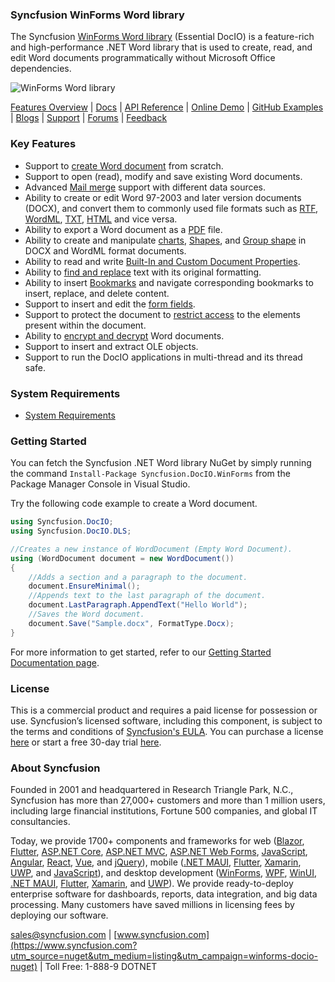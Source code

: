 ### Syncfusion WinForms Word library
The Syncfusion [WinForms Word library](https://www.syncfusion.com/word-framework/net/word-library?utm_source=nuget&utm_medium=listing&utm_campaign=winforms-docio-nuget) (Essential DocIO) is a feature-rich and high-performance .NET Word library that is used to create, read, and edit Word documents programmatically without Microsoft Office dependencies.

![WinForms Word library](https://cdn.syncfusion.com/nuget-readme/fileformats/net-word-library.png)

[Features Overview](https://www.syncfusion.com/word-framework/net/word-library?utm_source=nuget&utm_medium=listing&utm_campaign=winforms-docio-nuget) | [Docs](https://help.syncfusion.com/file-formats/docio/overview?utm_source=nuget&utm_medium=listing&utm_campaign=winforms-docio-nuget) | [API Reference](https://help.syncfusion.com/cr/file-formats/Syncfusion.DocIO.html?utm_source=nuget&utm_medium=listing&utm_campaign=winforms-docio-nuget) | [Online Demo](https://ej2.syncfusion.com/aspnetmvc/DocIO/UpdateFields?utm_source=nuget&utm_medium=listing&utm_campaign=winforms-docio-nuget#/material) | [GitHub Examples](https://github.com/SyncfusionExamples/DocIO-Examples?utm_source=nuget&utm_medium=listing&utm_campaign=winforms-docio-nuget) | [Blogs](https://www.syncfusion.com/blogs/?utm_source=nuget&utm_medium=listing&utm_campaign=winforms-docio-nuget&s=word) | [Support](https://support.syncfusion.com/create?utm_source=nuget&utm_medium=listing&utm_campaign=winforms-docio-nuget) | [Forums](https://www.syncfusion.com/forums/windowsforms?utm_source=nuget&utm_medium=listing&utm_campaign=winforms-docio-nuget) | [Feedback](https://www.syncfusion.com/feedback/winforms?utm_source=nuget&utm_medium=listing&utm_campaign=winforms-docio-nuget)

### Key Features
* Support to [create Word document](https://help.syncfusion.com/file-formats/docio/getting-started?utm_source=nuget&utm_medium=listing&utm_campaign=winforms-docio-nuget) from scratch.
* Support to open (read), modify and save existing Word documents.
* Advanced [Mail merge](https://help.syncfusion.com/file-formats/docio/working-with-mailmerge?utm_source=nuget&utm_medium=listing&utm_campaign=winforms-docio-nuget) support with different data sources.
* Ability to create or edit Word 97-2003 and later version documents (DOCX), and convert them to commonly used file formats such as [RTF](https://help.syncfusion.com/file-formats/docio/rtf?utm_source=nuget&utm_medium=listing&utm_campaign=winforms-docio-nuget), [WordML](https://help.syncfusion.com/file-formats/docio/word-file-formats?utm_source=nuget&utm_medium=listing&utm_campaign=winforms-docio-nuget#word-processing-xml-xml), [TXT](https://help.syncfusion.com/file-formats/docio/text?utm_source=nuget&utm_medium=listing&utm_campaign=winforms-docio-nuget), [HTML](https://help.syncfusion.com/file-formats/docio/html?utm_source=nuget&utm_medium=listing&utm_campaign=winforms-docio-nuget) and vice versa.
* Ability to export a Word document as a [PDF](https://help.syncfusion.com/file-formats/docio/word-to-pdf?utm_source=nuget&utm_medium=listing&utm_campaign=winforms-docio-nuget) file.
* Ability to create and manipulate [charts](https://help.syncfusion.com/file-formats/docio/working-with-charts?utm_source=nuget&utm_medium=listing&utm_campaign=winforms-docio-nuget), [Shapes](https://help.syncfusion.com/file-formats/docio/working-with-shapes?utm_source=nuget&utm_medium=listing&utm_campaign=winforms-docio-nuget), and [Group shape](https://help.syncfusion.com/file-formats/docio/working-with-shapes?utm_source=nuget&utm_medium=listing&utm_campaign=winforms-docio-nuget#grouping-shapes) in DOCX and WordML format documents.
* Ability to read and write [Built-In and Custom Document Properties](https://help.syncfusion.com/file-formats/docio/working-with-word-document?utm_source=nuget&utm_medium=listing&utm_campaign=winforms-docio-nuget#working-with-word-document-properties).
* Ability to [find and replace](https://help.syncfusion.com/file-formats/docio/working-with-find-and-replace?utm_source=nuget&utm_medium=listing&utm_campaign=winforms-docio-nuget) text with its original formatting.
* Ability to insert [Bookmarks](https://help.syncfusion.com/file-formats/docio/working-with-bookmarks?utm_source=nuget&utm_medium=listing&utm_campaign=winforms-docio-nuget) and navigate corresponding bookmarks to insert, replace, and delete content.
* Support to insert and edit the [form fields](https://help.syncfusion.com/file-formats/docio/working-with-form-fields?utm_source=nuget&utm_medium=listing&utm_campaign=winforms-docio-nuget).
* Support to protect the document to [restrict access](https://help.syncfusion.com/file-formats/docio/working-with-security?utm_source=nuget&utm_medium=listing&utm_campaign=winforms-docio-nuget#protecting-word-document-from-editing) to the elements present within the document.
* Ability to [encrypt and decrypt](https://help.syncfusion.com/file-formats/docio/working-with-security?utm_source=nuget&utm_medium=listing&utm_campaign=winforms-docio-nuget) Word documents.
* Support to insert and extract OLE objects.
* Support to run the DocIO applications in multi-thread and its thread safe.

### System Requirements
* [System Requirements](https://help.syncfusion.com/file-formats/installation-and-upgrade/system-requirements?utm_source=nuget&utm_medium=listing&utm_campaign=winforms-docio-nuget)

### Getting Started
You can fetch the Syncfusion .NET Word library NuGet by simply running the command `Install-Package Syncfusion.DocIO.WinForms` from the Package Manager Console in Visual Studio.

Try the following code example to create a Word document.

```csharp
using Syncfusion.DocIO;
using Syncfusion.DocIO.DLS;

//Creates a new instance of WordDocument (Empty Word Document).
using (WordDocument document = new WordDocument())
{
    //Adds a section and a paragraph to the document.
    document.EnsureMinimal();
    //Appends text to the last paragraph of the document.
    document.LastParagraph.AppendText("Hello World");
    //Saves the Word document.
    document.Save("Sample.docx", FormatType.Docx);
}
```
For more information to get started, refer to our [Getting Started Documentation page](https://help.syncfusion.com/file-formats/docio/getting-started?utm_source=nuget&utm_medium=listing&utm_campaign=winforms-docio-nuget).

### License

This is a commercial product and requires a paid license for possession or use. Syncfusion’s licensed software, including this component, is subject to the terms and conditions of [Syncfusion's EULA](https://www.syncfusion.com/eula/es/?utm_source=nuget&utm_medium=listing&utm_campaign=winforms-docio-nuget). You can purchase a license [here](https://www.syncfusion.com/sales/products?utm_source=nuget&utm_medium=listing&utm_campaign=winforms-docio-nuget) or start a free 30-day trial [here](https://www.syncfusion.com/account/manage-trials/start-trials?utm_source=nuget&utm_medium=listing&utm_campaign=winforms-docio-nuget).

### About Syncfusion

Founded in 2001 and headquartered in Research Triangle Park, N.C., Syncfusion has more than 27,000+ customers and more than 1 million users, including large financial institutions, Fortune 500 companies, and global IT consultancies.
 
Today, we provide 1700+ components and frameworks for web ([Blazor](https://www.syncfusion.com/blazor-components?utm_source=nuget&utm_medium=listing&utm_campaign=winforms-docio-nuget), [Flutter](https://www.syncfusion.com/flutter-widgets?utm_source=nuget&utm_medium=listing&utm_campaign=winforms-docio-nuget), [ASP.NET Core](https://www.syncfusion.com/aspnet-core-ui-controls?utm_source=nuget&utm_medium=listing&utm_campaign=winforms-docio-nuget), [ASP.NET MVC](https://www.syncfusion.com/aspnet-mvc-ui-controls?utm_source=nuget&utm_medium=listing&utm_campaign=winforms-docio-nuget), [ASP.NET Web Forms](https://www.syncfusion.com/jquery/aspnet-webforms-ui-controls?utm_source=nuget&utm_medium=listing&utm_campaign=winforms-docio-nuget), [JavaScript](https://www.syncfusion.com/javascript-ui-controls?utm_source=nuget&utm_medium=listing&utm_campaign=winforms-docio-nuget), [Angular](https://www.syncfusion.com/angular-ui-components?utm_source=nuget&utm_medium=listing&utm_campaign=winforms-docio-nuget), [React](https://www.syncfusion.com/react-ui-components?utm_source=nuget&utm_medium=listing&utm_campaign=winforms-docio-nuget), [Vue](https://www.syncfusion.com/vue-ui-components?utm_source=nuget&utm_medium=listing&utm_campaign=winforms-docio-nuget), and [jQuery](https://www.syncfusion.com/jquery-ui-widgets?utm_source=nuget&utm_medium=listing&utm_campaign=winforms-docio-nuget)), mobile ([.NET MAUI](https://www.syncfusion.com/maui-controls?utm_source=nuget&utm_medium=listing&utm_campaign=winforms-docio-nuget), [Flutter](https://www.syncfusion.com/flutter-widgets?utm_source=nuget&utm_medium=listing&utm_campaign=winforms-docio-nuget), [Xamarin](https://www.syncfusion.com/xamarin-ui-controls?utm_source=nuget&utm_medium=listing&utm_campaign=winforms-docio-nuget), [UWP](https://www.syncfusion.com/uwp-ui-controls?utm_source=nuget&utm_medium=listing&utm_campaign=winforms-docio-nuget), and [JavaScript](https://www.syncfusion.com/javascript-ui-controls?utm_source=nuget&utm_medium=listing&utm_campaign=winforms-docio-nuget)), and desktop development ([WinForms](https://www.syncfusion.com/winforms-ui-controls?utm_source=nuget&utm_medium=listing&utm_campaign=winforms-docio-nuget), [WPF](https://www.syncfusion.com/wpf-controls?utm_source=nuget&utm_medium=listing&utm_campaign=winforms-docio-nuget), [WinUI](https://www.syncfusion.com/winui-controls?utm_source=nuget&utm_medium=listing&utm_campaign=winforms-docio-nuget), [.NET MAUI](https://www.syncfusion.com/maui-controls?utm_source=nuget&utm_medium=listing&utm_campaign=winforms-docio-nuget), [Flutter](https://www.syncfusion.com/flutter-widgets?utm_source=nuget&utm_medium=listing&utm_campaign=winforms-docio-nuget), [Xamarin](https://www.syncfusion.com/xamarin-ui-controls?utm_source=nuget&utm_medium=listing&utm_campaign=winforms-docio-nuget), and [UWP](https://www.syncfusion.com/uwp-ui-controls?utm_source=nuget&utm_medium=listing&utm_campaign=winforms-docio-nuget)). We provide ready-to-deploy enterprise software for dashboards, reports, data integration, and big data processing. Many customers have saved millions in licensing fees by deploying our software.

[sales@syncfusion.com](mailto:sales@syncfusion.com?Subject=Syncfusion%20WinForms%20DocIO-%20NuGet) | [www.syncfusion.com](https://www.syncfusion.com?utm_source=nuget&utm_medium=listing&utm_campaign=winforms-docio-nuget) | Toll Free: 1-888-9 DOTNET
